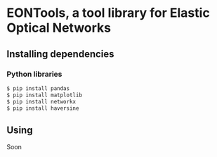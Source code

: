 # EONTools, a tool library for Elastic Optical Networks

## Installing dependencies

### Python libraries

```bash
$ pip install pandas
$ pip install matplotlib
$ pip install networkx
$ pip install haversine
```

## Using

Soon
